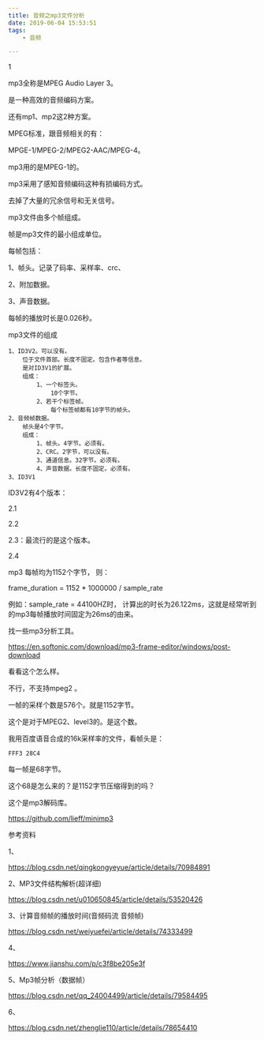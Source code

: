 ```yaml
---
title: 音频之mp3文件分析
date: 2019-06-04 15:53:51
tags:
	- 音频

---
```


1

mp3全称是MPEG Audio Layer 3。

是一种高效的音频编码方案。

还有mp1、mp2这2种方案。

MPEG标准，跟音频相关的有：

MPGE-1/MPEG-2/MPEG2-AAC/MPEG-4。

mp3用的是MPEG-1的。

mp3采用了感知音频编码这种有损编码方式。

去掉了大量的冗余信号和无关信号。

mp3文件由多个帧组成。

帧是mp3文件的最小组成单位。

每帧包括：

1、帧头。记录了码率、采样率、crc、

2、附加数据。

3、声音数据。

每帧的播放时长是0.026秒。

mp3文件的组成

```
1、ID3V2。可以没有。
	位于文件首部。长度不固定。包含作者等信息。
	是对ID3V1的扩展。
	组成：
		1、一个标签头。
			10个字节。
		2、若干个标签帧。
			每个标签帧都有10字节的帧头。
2、音频帧数据。
	帧头是4个字节。
	组成：
		1、帧头。4字节。必须有。
		2、CRC。2字节，可以没有。
		3、通道信息。32字节。必须有。
		4、声音数据。长度不固定。必须有。
3、ID3V1
```

ID3V2有4个版本：

2.1

2.2

2.3：最流行的是这个版本。

2.4

mp3 每帧均为1152个字节， 则：

frame_duration = 1152 * 1000000 / sample_rate

例如：sample_rate = 44100HZ时， 计算出的时长为26.122ms，这就是经常听到的mp3每帧播放时间固定为26ms的由来。



找一些mp3分析工具。

https://en.softonic.com/download/mp3-frame-editor/windows/post-download

看看这个怎么样。

不行，不支持mpeg2 。



一帧的采样个数是576个。就是1152字节。

这个是对于MPEG2、level3的。是这个数。

我用百度语音合成的16k采样率的文件，看帧头是：

```
FFF3 28C4
```

每一帧是68字节。

这个68是怎么来的？是1152字节压缩得到的吗？





这个是mp3解码库。

https://github.com/lieff/minimp3



参考资料

1、

https://blog.csdn.net/qingkongyeyue/article/details/70984891

2、MP3文件结构解析(超详细)

https://blog.csdn.net/u010650845/article/details/53520426

3、计算音频帧的播放时间(音频码流 音频帧)

https://blog.csdn.net/weiyuefei/article/details/74333499

4、

https://www.jianshu.com/p/c3f8be205e3f

5、Mp3帧分析（数据帧）

https://blog.csdn.net/qq_24004499/article/details/79584495

6、

https://blog.csdn.net/zhenglie110/article/details/78654410